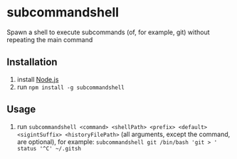 # subcommandshell

Spawn a shell to execute subcommands (of, for example, git) without repeating the main command

## Installation

1. install [Node.js](https://nodejs.org/)
2. run `npm install -g subcommandshell`

## Usage

1. run `subcommandshell <command> <shellPath> <prefix> <default> <sigintSuffix> <historyFilePath>` (all arguments, except the command, are optional), for example: `subcommandshell git /bin/bash 'git > ' status '^C' ~/.gitsh`
